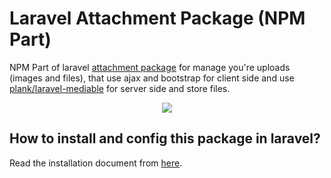 # Laravel Attachment Package (NPM Part) 

NPM Part of laravel [attachment package](https://github.com/sinarajabpour1998/attachment) for manage you're uploads (images and files), that use ajax and bootstrap for client side and use [plank/laravel-mediable](https://github.com/plank/laravel-mediable) for server side and store files.
<p align="center"><img src="https://s18.picofile.com/file/8440279268/sinarajabpour1998_attachment.gif?raw=true"></p>

## How to install and config this package in laravel?

Read the installation document from [here](https://github.com/sinarajabpour1998/attachment).